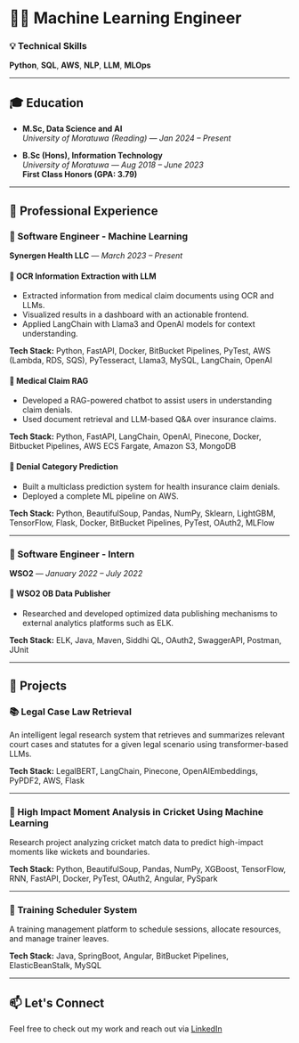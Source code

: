 # 👨‍💻 Machine Learning Engineer

### 💡 Technical Skills
**Python**, **SQL**, **AWS**, **NLP**, **LLM**, **MLOps**

---

## 🎓 Education

- **M.Sc, Data Science and AI**  
  _University of Moratuwa (Reading) — Jan 2024 – Present_

- **B.Sc (Hons), Information Technology**  
  _University of Moratuwa — Aug 2018 – June 2023_  
  **First Class Honors (GPA: 3.79)**

---

## 💼 Professional Experience

### 🚀 Software Engineer - Machine Learning  
**Synergen Health LLC** — _March 2023 – Present_

#### 🔹 OCR Information Extraction with LLM  
- Extracted information from medical claim documents using OCR and LLMs.  
- Visualized results in a dashboard with an actionable frontend.  
- Applied LangChain with Llama3 and OpenAI models for context understanding.

**Tech Stack:** Python, FastAPI, Docker, BitBucket Pipelines, PyTest, AWS (Lambda, RDS, SQS), PyTesseract, Llama3, MySQL, LangChain, OpenAI

#### 🔹 Medical Claim RAG  
- Developed a RAG-powered chatbot to assist users in understanding claim denials.  
- Used document retrieval and LLM-based Q&A over insurance claims.

**Tech Stack:** Python, FastAPI, LangChain, OpenAI, Pinecone, Docker, Bitbucket Pipelines, AWS ECS Fargate, Amazon S3, MongoDB

#### 🔹 Denial Category Prediction  
- Built a multiclass prediction system for health insurance claim denials.  
- Deployed a complete ML pipeline on AWS.

**Tech Stack:** Python, BeautifulSoup, Pandas, NumPy, Sklearn, LightGBM, TensorFlow, Flask, Docker, BitBucket Pipelines, PyTest, OAuth2, MLFlow

---

### 🧪 Software Engineer - Intern  
**WSO2** — _January 2022 – July 2022_

#### 🔹 WSO2 OB Data Publisher  
- Researched and developed optimized data publishing mechanisms to external analytics platforms such as ELK.

**Tech Stack:** ELK, Java, Maven, Siddhi QL, OAuth2, SwaggerAPI, Postman, JUnit

---

## 📂 Projects

### 📚 Legal Case Law Retrieval  
An intelligent legal research system that retrieves and summarizes relevant court cases and statutes for a given legal scenario using transformer-based LLMs.

**Tech Stack:** LegalBERT, LangChain, Pinecone, OpenAIEmbeddings, PyPDF2, AWS, Flask

---

### 🏏 High Impact Moment Analysis in Cricket Using Machine Learning  
Research project analyzing cricket match data to predict high-impact moments like wickets and boundaries.

**Tech Stack:** Python, BeautifulSoup, Pandas, NumPy, XGBoost, TensorFlow, RNN, FastAPI, Docker, PyTest, OAuth2, Angular, PySpark

---

### 📅 Training Scheduler System  
A training management platform to schedule sessions, allocate resources, and manage trainer leaves.

**Tech Stack:** Java, SpringBoot, Angular, BitBucket Pipelines, ElasticBeanStalk, MySQL

---

## 📫 Let's Connect
Feel free to check out my work and reach out via [LinkedIn](https://www.linkedin.com/in/rajith-arul/)
